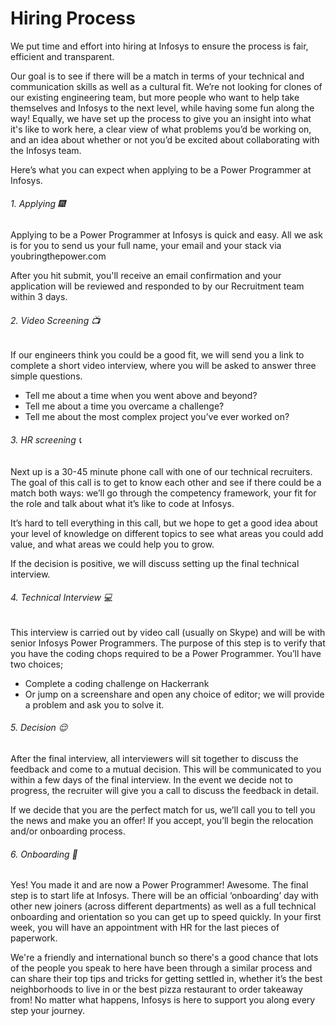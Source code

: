 # Hiring Process

We put time and effort into hiring at Infosys to ensure the process is fair, efficient and transparent.

Our goal is to see if there will be a match in terms of your technical and communication skills as well as a cultural fit. We’re not looking for clones of our existing engineering team, but more people who want to help take themselves and Infosys to the next level, while having some fun along the way! Equally, we have set up the process to give you an insight into what it's like to work here, a clear view of what problems you’d be working on, and an idea about whether or not you’d be excited about collaborating with the Infosys team.

Here’s what you can expect when applying to be a Power Programmer at Infosys.

###### 1. Applying :fireworks:

Applying to be a Power Programmer at Infosys is quick and easy. All we ask is for you to send us your full name, your email and your stack via youbringthepower.com

After you hit submit, you'll receive an email confirmation and your application will be reviewed and responded to by our Recruitment team within 3 days.

###### 2. Video Screening :tv:

If our engineers think you could be a good fit, we will send you a link to complete a short video interview, where you will be asked to answer three simple questions.

* Tell me about a time when you went above and beyond?
* Tell me about a time you overcame a challenge?
* Tell me about the most complex project you’ve ever worked on?

###### 3. HR screening :telephone_receiver:

Next up is a 30-45 minute phone call with one of our technical recruiters. The goal of this call is to get to know each other and see if there could be a match both ways: we’ll go through the competency framework, your fit for the role and talk about what it’s like to code at Infosys. 

It’s hard to tell everything in this call, but we hope to get a good idea about your level of knowledge on different topics to see what areas you could add value, and what areas we could help you to grow. 

If the decision is positive, we will discuss setting up the final technical interview.

###### 4. Technical Interview  :computer:

This interview is carried out by video call (usually on Skype) and will be with senior Infosys Power Programmers. The purpose of this step is to verify that you have the coding chops required to be a Power Programmer. You’ll have two choices; 
* Complete a coding challenge on Hackerrank 
* Or jump on a screenshare and open any choice of editor; we will provide a problem and ask you to solve it.

###### 5. Decision :relieved:

After the final interview, all interviewers will sit together to discuss the feedback and come to a mutual decision. This will be communicated to you within a few days of the final interview. In the event we decide not to progress, the recruiter will give you a call to discuss the feedback in detail.

If we decide that you are the perfect match for us, we’ll call you to tell you the news and make you an offer! If you accept, you’ll begin the relocation and/or onboarding process.

###### 6. Onboarding  :wave:

Yes! You made it and are now a Power Programmer! Awesome. The final step is to start life at Infosys. There will be an official ‘onboarding’ day with other new joiners (across different departments) as well as a full technical onboarding and orientation so you can get up to speed quickly. In your first week, you will have an appointment with HR for the last pieces of paperwork.

We're a friendly and international bunch so there's a good chance that lots of the people you speak to here have been through a similar process and can share their top tips and tricks for getting settled in, whether it’s the best neighborhoods to live in or the best pizza restaurant to order takeaway from! No matter what happens, Infosys is here to support you along every step your journey.

